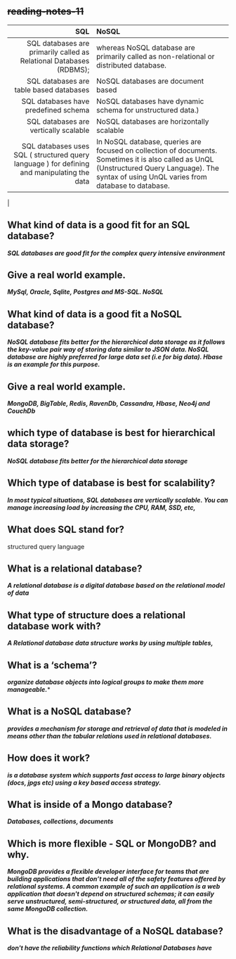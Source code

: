 ## ~~reading-notes-11~~


 SQL                    |  NoSQL
|------------------------:|:--------------------------------------------------------|
SQL databases are primarily called as Relational Databases (RDBMS);|whereas NoSQL database are primarily called as non-relational or distributed database.
SQL databases are table based databases|NoSQL databases are document based
SQL databases have predefined schema |NoSQL databases have dynamic schema for unstructured data.)
SQL databases are vertically scalable|NoSQL databases are horizontally scalable
SQL databases uses SQL ( structured query language ) for defining and manipulating the data|In NoSQL database, queries are focused on collection of documents. Sometimes it is also called as UnQL (Unstructured Query Language). The syntax of using UnQL varies from database to database.
|


## What kind of data is a good fit for an SQL database?
***SQL databases are good fit for the complex query intensive environment***

## Give a real world example.
***MySql, Oracle, Sqlite, Postgres and MS-SQL. NoSQL***

## What kind of data is a good fit a NoSQL database?
***NoSQL database fits better for the hierarchical data storage as it follows the key-value pair way of storing data similar to JSON data. NoSQL database are highly preferred for large data set (i.e for big data). Hbase is an example for this purpose.***

## Give a real world example.
***MongoDB, BigTable, Redis, RavenDb, Cassandra, Hbase, Neo4j and CouchDb***

 ## which type of database is best for hierarchical data storage?
 ***NoSQL database fits better for the hierarchical data storage***
 
## Which type of database is best for scalability?
***In most typical situations, SQL databases are vertically scalable. You can manage increasing load by increasing the CPU, RAM, SSD, etc,***

## What does SQL stand for?
structured query language
## What is a relational database?
***A relational database is a digital database based on the relational model of data***

## What type of structure does a relational database work with?
***A Relational database data structure works by using multiple tables,***

## What is a ‘schema’?
***organize database objects into logical groups to make them more manageable.****

## What is a NoSQL database?
***provides a mechanism for storage and retrieval of data that is modeled in means other than the tabular relations used in relational databases.***

## How does it work?
***is a database system which supports fast access to large binary objects (docs, jpgs etc) using a key based access strategy.***

## What is inside of a Mongo database?
***Databases, collections, documents***


## Which is more flexible - SQL or MongoDB? and why.
***MongoDB provides a flexible developer interface for teams that are building applications that don’t need all of the safety features offered by relational systems. A common example of such an application is a web application that doesn't depend on structured schemas; it can easily serve unstructured, semi-structured, or structured data, all from the same MongoDB collection.***

## What is the disadvantage of a NoSQL database?
***don't have the reliability functions which Relational Databases have***
